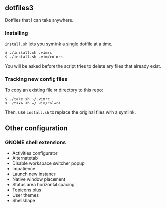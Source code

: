 ## dotfiles3

Dotfiles that I can take anywhere.

### Installing

`install.sh` lets you symlink a single dotfile at a time.

```
$ ./install.sh .vimrc
$ ./install.sh .vim/colors
```

You will be asked before the script tries to delete any files that already
exist.

### Tracking new config files

To copy an existing file or directory to this repo:

```
$ ./take.sh ~/.vimrc
$ ./take.sh ~/.vim/colors
```

Then, use `install.sh` to replace the original files with a symlink.

## Other configuration

### GNOME shell extensions

- Activities configurator
- Alternatetab
- Disable workspace switcher popup
- Impatience
- Launch new instance
- Native window placement
- Status area horizontal spacing
- Topicons plus
- User themes
- Shellshape
